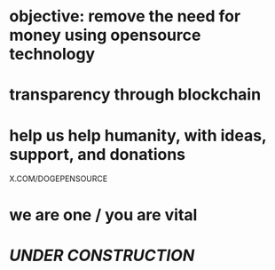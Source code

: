 # objective: remove the need for money using opensource technology 

# transparency through blockchain


# help us help humanity, with ideas, support, and donations



X.COM/DOGEPENSOURCE


# we are one / you are vital 



# *UNDER CONSTRUCTION*



